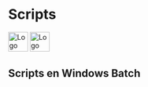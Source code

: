 # Scripts 
  <img src="https://external-content.duckduckgo.com/iu/?u=https%3A%2F%2Ficons.veryicon.com%2Fpng%2Fo%2Ffile-type%2Fexquisite-multicolor-icon%2Fwindows-terminal.png&f=1&nofb=1&ipt=6e038ddcff8875d6e12e51943f303511ce54c980197c337e7fc3715497472c3f" width="40" height="40" alt="Logo de Bash">
<a href="https://www.microsoft.com/es-xl/windows?r=1">
  <img src="https://external-content.duckduckgo.com/iu/?u=http%3A%2F%2Fwww.pngall.com%2Fwp-content%2Fuploads%2F2%2FWindows-Logo-PNG-Images.png&f=1&nofb=1&ipt=1fee5347e43373cf05742ab91b0d9d2a5d3c69e067c7aadb10938aec431cb8be" width="40" height="40" alt="Logo de Windows">
</a>


## Scripts en Windows Batch
